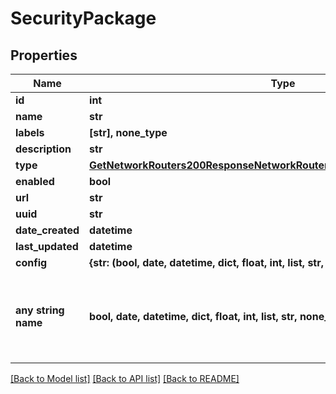 # SecurityPackage


## Properties
Name | Type | Description | Notes
------------ | ------------- | ------------- | -------------
**id** | **int** |  | [optional] 
**name** | **str** |  | [optional] 
**labels** | **[str], none_type** |  | [optional] 
**description** | **str** |  | [optional] 
**type** | [**GetNetworkRouters200ResponseNetworkRoutersInnerInterfacesInnerNetwork**](GetNetworkRouters200ResponseNetworkRoutersInnerInterfacesInnerNetwork.md) |  | [optional] 
**enabled** | **bool** |  | [optional] 
**url** | **str** |  | [optional] 
**uuid** | **str** |  | [optional] 
**date_created** | **datetime** |  | [optional] 
**last_updated** | **datetime** |  | [optional] 
**config** | **{str: (bool, date, datetime, dict, float, int, list, str, none_type)}** |  | [optional] 
**any string name** | **bool, date, datetime, dict, float, int, list, str, none_type** | any string name can be used but the value must be the correct type | [optional]

[[Back to Model list]](../README.md#documentation-for-models) [[Back to API list]](../README.md#documentation-for-api-endpoints) [[Back to README]](../README.md)


